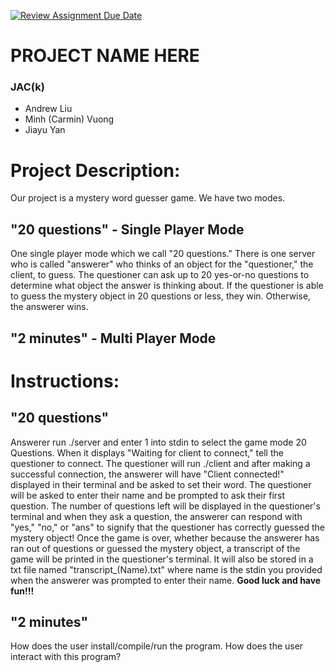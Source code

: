 [![Review Assignment Due Date](https://classroom.github.com/assets/deadline-readme-button-24ddc0f5d75046c5622901739e7c5dd533143b0c8e959d652212380cedb1ea36.svg)](https://classroom.github.com/a/SQs7pKlr)
# PROJECT NAME HERE

### JAC(k)
- Andrew Liu
- Minh (Carmin) Vuong
- Jiayu Yan
       
# Project Description:

Our project is a mystery word guesser game. We have two modes. 

## "20 questions" - Single Player Mode 
One single player mode which we call "20 questions." There is one server who is called "answerer" who thinks of an object for the "questioner," the client, to guess. The questioner can ask up to 20 yes-or-no questions to determine what object the answer is thinking about. If the questioner is able to guess the mystery object in 20 questions or less, they win. Otherwise, the answerer wins.

## "2 minutes" - Multi Player Mode
  
# Instructions:

## "20 questions"

Answerer run ./server and enter 1 into stdin to select the game mode 20 Questions. When it displays "Waiting for client to connect," tell the questioner to connect. The questioner will run ./client and after making a successful connection, the answerer will have "Client connected!" displayed in their terminal and be asked to set their word. The questioner will be asked to enter their name and be prompted to ask their first question. The number of questions left will be displayed in the questioner's terminal and when they ask a question, the answerer can respond with "yes," "no," or "ans" to signify that the questioner has correctly guessed the mystery object! Once the game is over, whether because the answerer has ran out of questions or guessed the mystery object, a transcript of the game will be printed in the questioner's terminal. It will also be stored in a txt file named "transcript_(Name).txt" where name is the stdin you provided when the answerer was prompted to enter their name. **Good luck and have fun!!!**

## "2 minutes"

How does the user install/compile/run the program.
How does the user interact with this program?
